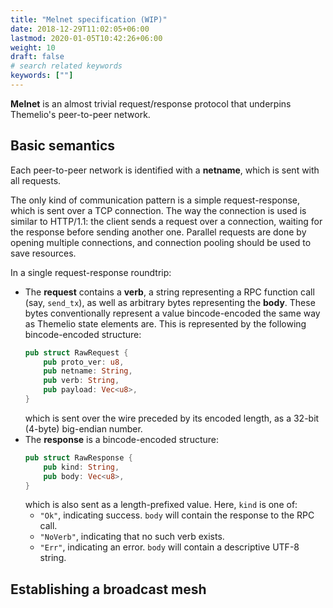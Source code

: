 ```yaml
---
title: "Melnet specification (WIP)"
date: 2018-12-29T11:02:05+06:00
lastmod: 2020-01-05T10:42:26+06:00
weight: 10
draft: false
# search related keywords
keywords: [""]
---
```


**Melnet** is an almost trivial request/response protocol that underpins Themelio's peer-to-peer network.

## Basic semantics

Each peer-to-peer network is identified with a **netname**, which is sent with all requests.

The only kind of communication pattern is a simple request-response, which is sent over a TCP connection. The way the connection is used is similar to HTTP/1.1: the client sends a request over a connection, waiting for the response before sending another one. Parallel requests are done by opening multiple connections, and connection pooling should be used to save resources.

In a single request-response roundtrip:

- The **request** contains a **verb**, a string representing a RPC function call (say, `send_tx`), as well as arbitrary bytes representing the **body**. These bytes conventionally represent a value bincode-encoded the same way as Themelio state elements are. This is represented by the following bincode-encoded structure:
  ```rust
  pub struct RawRequest {
      pub proto_ver: u8,
      pub netname: String,
      pub verb: String,
      pub payload: Vec<u8>,
  }
  ```
  which is sent over the wire preceded by its encoded length, as a 32-bit (4-byte) big-endian number.
- The **response** is a bincode-encoded structure:
  ```rust
  pub struct RawResponse {
      pub kind: String,
      pub body: Vec<u8>,
  }
  ```
  which is also sent as a length-prefixed value. Here, `kind` is one of:
  - `"Ok"`, indicating success. `body` will contain the response to the RPC call.
  - `"NoVerb"`, indicating that no such verb exists.
  - `"Err"`, indicating an error. `body` will contain a descriptive UTF-8 string.

## Establishing a broadcast mesh
